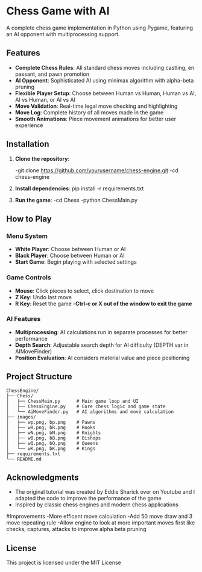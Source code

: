 # Chess Game with AI

A complete chess game implementation in Python using Pygame, featuring an AI opponent with multiprocessing support.

## Features

- **Complete Chess Rules**: All standard chess moves including castling, en passant, and pawn promotion
- **AI Opponent**: Sophisticated AI using minimax algorithm with alpha-beta pruning
- **Flexible Player Setup**: Choose between Human vs Human, Human vs AI, AI vs Human, or AI vs AI
- **Move Validation**: Real-time legal move checking and highlighting
- **Move Log**: Complete history of all moves made in the game
- **Smooth Animations**: Piece movement animations for better user experience


## Installation

1. **Clone the repository**:
   
   -git clone https://github.com/yourusername/chess-engine.git
   -cd chess-engine
   

2. **Install dependencies**:
   pip install -r requirements.txt
   

3. **Run the game**:
   -cd Chess
   -python ChessMain.py

## How to Play

### Menu System
- **White Player**: Choose between Human or AI
- **Black Player**: Choose between Human or AI
- **Start Game**: Begin playing with selected settings

### Game Controls
- **Mouse**: Click pieces to select, click destination to move
- **Z Key**: Undo last move
- **R Key**: Reset the game
-**Ctrl-c or X out of the window to exit the game**

### AI Features
- **Multiprocessing**: AI calculations run in separate processes for better performance
- **Depth Search**: Adjustable search depth for AI difficulty (DEPTH var in AIMoveFinder)
- **Position Evaluation**: AI considers material value and piece positioning


## Project Structure

```
ChessEngine/
├── Chess/
│   ├── ChessMain.py      # Main game loop and UI
│   ├── ChessEngine.py    # Core chess logic and game state
│   └── AiMoveFinder.py   # AI algorithms and move calculation
├── images/
│   ├── wp.png, bp.png    # Pawns
│   ├── wR.png, bR.png    # Rooks
│   ├── wN.png, bN.png    # Knights
│   ├── wB.png, bB.png    # Bishops
│   ├── wQ.png, bQ.png    # Queens
│   └── wK.png, bK.png    # Kings
├── requirements.txt
└── README.md
```
## Acknowledgments
- The original tutorial was created by Eddie Sharick over on Youtube and I adapted the code to improve the performance of the game
- Inspired by classic chess engines and modern chess applications

#Improvements
-More efficent move calculation
-Add 50 move draw and 3 move repeating rule
-Allow engine to look at more important moves first like checks, captures, attacks to improve alpha beta pruning


## License

This project is licensed under the MIT License 


 